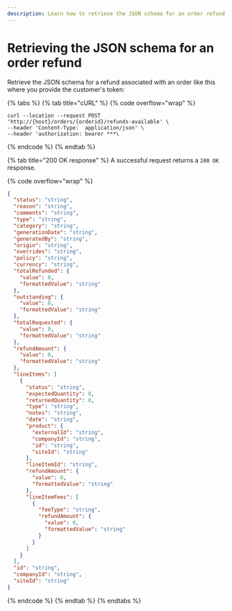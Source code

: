 ```yaml
---
description: Learn how to retrieve the JSON schema for an order refund.
---
```


# Retrieving the JSON schema for an order refund

Retrieve the JSON schema for a refund associated with an order like this where you provide the customer's token:

{% tabs %}
{% tab title="cURL" %}
{% code overflow="wrap" %}
```http
curl --location --request POST 'http://{host}/orders/{orderid}/refunds-available' \
--header 'Content-Type:  application/json' \
--header 'authorization: bearer ***\
```
{% endcode %}
{% endtab %}

{% tab title="200 OK response" %}
A successful request returns a `200 OK` response.

{% code overflow="wrap" %}
```json
{
  "status": "string",
  "reason": "string",
  "comments": "string",
  "type": "string",
  "category": "string",
  "generationDate": "string",
  "generatedBy": "string",
  "origin": "string",
  "overrides": "string",
  "policy": "string",
  "currency": "string",
  "totalRefunded": {
    "value": 0,
    "formattedValue": "string"
  },
  "outstanding": {
    "value": 0,
    "formattedValue": "string"
  },
  "totalRequested": {
    "value": 0,
    "formattedValue": "string"
  },
  "refundAmount": {
    "value": 0,
    "formattedValue": "string"
  },
  "lineItems": [
    {
      "status": "string",
      "expectedQuantity": 0,
      "returnedQuantity": 0,
      "type": "string",
      "notes": "string",
      "date": "string",
      "product": {
        "externalId": "string",
        "companyId": "string",
        "id": "string",
        "siteId": "string"
      },
      "lineItemId": "string",
      "refundAmount": {
        "value": 0,
        "formattedValue": "string"
      },
      "lineItemFees": [
        {
          "feeType": "string",
          "refundAmount": {
            "value": 0,
            "formattedValue": "string"
          }
        }
      ]
    }
  ],
  "id": "string",
  "companyId": "string",
  "siteId": "string"
}
```
{% endcode %}
{% endtab %}
{% endtabs %}
